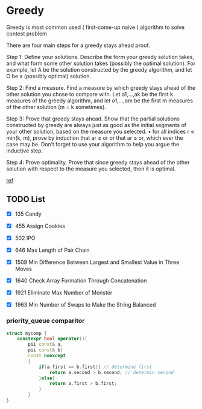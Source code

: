 # Greedy

Greedy is most common used ( first-come-up naive ) algorithm to solve contest problem

There are four main steps for a greedy stays ahead proof.


Step 1: Define your solutions. Describe the form your greedy solution takes, and what form some
other solution takes (possibly the optimal solution). For example, let A be the solution constructed by the greedy algorithm, and let O be a (possibly optimal) solution.


Step 2: Find a measure. Find a measure by which greedy stays ahead of the other solution you
chose to compare with. Let a1,...,ak be the first k measures of the greedy algorithm, and let
o1,...,om be the first m measures of the other solution (m = k sometimes).


Step 3: Prove that greedy stays ahead. Show that the partial solutions constructed by greedy
are always just as good as the initial segments of your other solution, based on the measure you selected.
• for all indices r ≤ min(k, m), prove by induction that ar ≥ or or that ar ≤ or, which ever
the case may be. Don’t forget to use your algorithm to help you argue the inductive step.


Step 4: Prove optimality. Prove that since greedy stays ahead of the other solution with respect to the measure you selected, then it is optimal.

[ref](http://www.cs.cornell.edu/courses/cs482/2007su/ahead.pdf)

## TODO List
- [x] 135  Candy
- [x] 455  Assign Cookies
- [x] 502  IPO
- [x] 646  Max Length of Pair Chain
- [x] 1509 Min Difference Between Largest and Smallest Value in Three Moves
- [x] 1640 Check Array Formation Through Concatenation
- [x] 1921 Eliminate Max Number of Monster
- [x] 1963 Min Number of Swaps to Make the String Balanced


### priority_queue comparitor
```cpp
struct mycomp {
    constexpr bool operator()(
        pii const& a,
        pii const& b)
        const noexcept
        {
            if(a.first == b.first){ // determine first
                return a.second > b.second; // determin second
            }else{
                return a.first > b.first;
            }
        }
}
```
